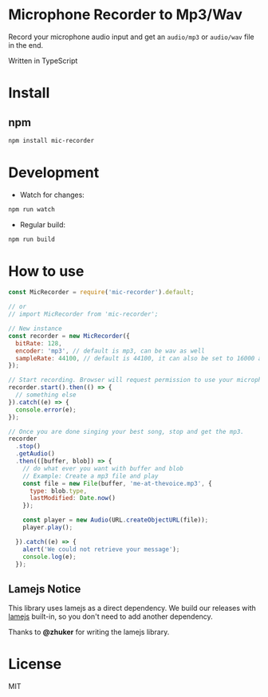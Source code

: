 # Microphone Recorder to Mp3/Wav

Record your microphone audio input and get an ``audio/mp3`` or ``audio/wav`` file in the end.

Written in TypeScript

# Install

## npm

```bash
npm install mic-recorder
```

# Development

- Watch for changes:

```bash
npm run watch
```

- Regular build:

```bash
npm run build
```

# How to use

```js
const MicRecorder = require('mic-recorder').default;

// or
// import MicRecorder from 'mic-recorder';

// New instance
const recorder = new MicRecorder({
  bitRate: 128,
  encoder: 'mp3', // default is mp3, can be wav as well
  sampleRate: 44100, // default is 44100, it can also be set to 16000 and 8000.
});

// Start recording. Browser will request permission to use your microphone.
recorder.start().then(() => {
  // something else
}).catch((e) => {
  console.error(e);
});

// Once you are done singing your best song, stop and get the mp3.
recorder
  .stop()
  .getAudio()
  .then(([buffer, blob]) => {
    // do what ever you want with buffer and blob
    // Example: Create a mp3 file and play
    const file = new File(buffer, 'me-at-thevoice.mp3', {
      type: blob.type,
      lastModified: Date.now()
    });

    const player = new Audio(URL.createObjectURL(file));
    player.play();

  }).catch((e) => {
    alert('We could not retrieve your message');
    console.log(e);
  });
```

## Lamejs Notice

This library uses lamejs as a direct dependency. We build our releases with [lamejs](https://github.com/zhuker/lamejs/) built-in, so you don't need to add another dependency.

Thanks to **@zhuker** for writing the lamejs library.

# License

MIT
